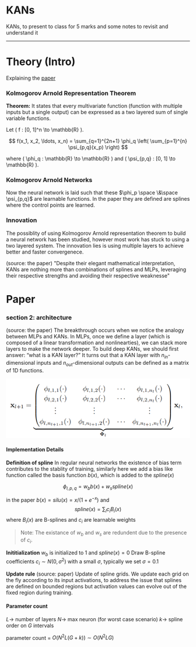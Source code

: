 # KANs
KANs, to present to class for 5 marks and some notes to revisit and understand it

---

# Theory (Intro)
Explaining the [paper](https://arxiv.org/pdf/2404.19756)

### Kolmogorov Arnold Representation Theorem

**Theorem:** It states that every multivariate function (function with multiple inputs but a single output) can be expressed as a two layered sum of single variable functions.

Let \( f : [0, 1]^n \to \mathbb{R} \).

$$
f(x_1, x_2, \ldots, x_n) =
\sum_{q=1}^{2n+1} \phi_q \left(
    \sum_{p=1}^{n} \psi_{p,q}(x_p)
\right)
$$

where \( \phi_q : \mathbb{R} \to \mathbb{R} \) and \( \psi_{p,q} : [0, 1] \to \mathbb{R} \).

### Kolmogorov Arnold Networks

Now the neural network is laid such that these $\phi_p \space \&\space \psi_{p,q}$ are learnable functions. In the paper they are defined are splines where the control points are learned.

### Innovation

The possiblity of using Kolmogorov Arnold representation theorem to build a neural network has been studied, however most work has stuck to using a two layered system. The innovation lies is using multiple layers to achieve better and faster convergenece. 

(source: the paper)
"Despite their elegant mathematical interpretation, KANs are nothing more than combinations of
splines and MLPs, leveraging their respective strengths and avoiding their respective weaknesse" 

# Paper

### section 2: architecture 

(source: the paper)
The breakthrough occurs when we notice the analogy between MLPs and KANs. In MLPs, once we define a layer (which is composed of a linear transformation and nonlinearties), we can stack more layers to make the network deeper. To build deep KANs, we should first answer: “what is a KAN layer?” It turns out that a KAN layer with $n_{in}$-dimensional inputs and $n_{out}$-dimensional outputs can be defined as a matrix of 1D functions.

![image](./imgs/matrix_representation.png)

#### Implementation Details
**Definition of spline**
In regular neural networks the existence of bias term contributes to the stablity of training, similarly here we add a bias like function called the basis function $b(x)$, which is added to the $spline(x)$

$$\phi_{l,p,q} = w_{b} b(x) + w_{s} spline(x)$$

in the paper $b(x) = silu(x) = x/(1 + e^{-x})$
and $$spline(x) = \sum_{i} c_i B_i(x)$$ where $B_i(x)$ are B-splines and $c_i$ are learnable weights

> Note: The existance of $w_b$ and $w_s$ are redundent due to the presence of $c_i$.


**Inititialization**
$w_b$ is initialized to 1 and $spline(x) = 0$
Draw B-spline coefficients $c_i \sim N(0, \sigma^{2})$ with a small $\sigma$, typically we set $\sigma = 0.1$

**Update rule**
(source: paper)
Update of spline grids. We update each grid on the fly according to its input activations, to address the issue that splines are defined on bounded regions but activation values can evolve out of the fixed region during training.

#### Parameter count

$L \to$ number of layers
$N \to$ max neuron (for worst case scenario)
$k \to$ spline order on $G$ intervals

parameter count = $O(N^{2}L(G+k)) \sim O(N^2LG)$

